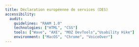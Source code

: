 ```yaml
---
title: Déclaration européenne de services (DES)
accessibility:
  audit:
    guidelines: "RAAM 1.0"
    technologies: ["HTML", "CSS"]
    tools: ["Wave", "AXE", "MOZ DevTools","Usability Hike"]
    environment: ["MacOS", "Chrome", "VoiceOver"]
---
```

